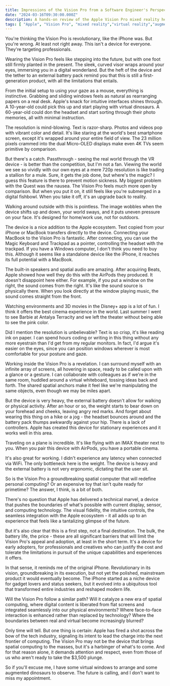 ```yaml
---
title: Impressions of the Vision Pro from a Software Engineer's Perspective
date: "2024-03-16T09:30:00.000Z"
description: A hands-on review of the Apple Vision Pro mixed reality headset from a developer's point of view
tags: [ "Apple", "Vision Pro", "mixed reality","virtual reality","augmented reality","spatial computing"]
---
```


You're thinking the Vision Pro is revolutionary, like the iPhone was. But you're wrong. At least not right away. This isn't a device for everyone. They're targeting professionals.

Wearing the Vision Pro feels like stepping into the future, but with one foot still firmly planted in the present. The sleek, curved visor wraps around your eyes, immersing you in a digital wonderland. But the heft of the device and the tether to an external battery pack remind you that this is still a first-generation product, with all the limitations that entails.

From the initial setup to using your gaze as a mouse, everything is instinctive. Grabbing and sliding windows feels as natural as rearranging papers on a real desk. Apple's knack for intuitive interfaces shines through. A 10-year-old could pick this up and start playing with virtual dinosaurs. A 60-year-old could don the headset and start sorting through their photo memories, all with minimal instruction.

The resolution is mind-blowing. Text is razor-sharp. Photos and videos pop with vibrant color and detail. It's like staring at the world's best smartphone screen, except it's wrapped around your entire field of view. The 23 million pixels crammed into the dual Micro-OLED displays make even 4K TVs seem primitive by comparison.

But there's a catch. Passthrough - seeing the real world through the VR device - is better than the competition, but I'm not a fan. Viewing the world we see so vividly with our own eyes at a mere 720p resolution is like trading a stallion for a mule. Sure, it gets the job done, but where's the magic? I guess this feature is there to prevent motion sickness. My biggest problem with the Quest was the nausea. The Vision Pro feels much more open by comparison. But when you put it on, it still feels like you're submerged in a digital fishbowl. When you take it off, it's an upgrade back to reality.

Walking around outside with this is pointless. The image wobbles when the device shifts up and down, your world sways, and it puts uneven pressure on your face. It's designed for home/work use, not for outdoors.

The device is a nice addition to the Apple ecosystem. Text copied from your iPhone or MacBook transfers directly to the device. Connecting your MacBook to the Vision Pro is fantastic. After connecting, you can use the Magic Keyboard and Trackpad as a pointer, controlling the headset with the trackpad. If you have a Windows computer, I don't think you need to buy this. Although it seems like a standalone device like the iPhone, it reaches its full potential with a MacBook.

The built-in speakers and spatial audio are amazing. After acquiring Beats, Apple showed how well they do this with the AirPods they produced. It doesn't disappoint here either. For example, if you put a window on the right, the sound comes from the right. It's like the sound source is physically there. When you look directly at the window playing music, the sound comes straight from the front.

Watching environments and 3D movies in the Disney+ app is a lot of fun. I think it offers the best cinema experience in the world. Last summer I went to see Barbie at Antalya Terracity and we left the theater without being able to see the pink color.

Did I mention the resolution is unbelievable? Text is so crisp, it's like reading ink on paper. I can spend hours coding or writing in this thing without any more eyestrain than I'd get from my regular monitors. In fact, I'd argue it's easier on the eyes, since you can position windows wherever is most comfortable for your posture and gaze.

Working inside the Vision Pro is a revelation. I can surround myself with an infinite array of screens, all hovering in space, ready to be called upon with a glance or a gesture. I can collaborate with colleagues as if we're in the same room, huddled around a virtual whiteboard, tossing ideas back and forth. The shared spatial anchors make it feel like we're manipulating the same objects, even though we may be miles apart.


But the device is very heavy, the external battery doesn't allow for walking or physical activity. After an hour or so, the weight starts to bear down on your forehead and cheeks, leaving angry red marks. And forget about wearing this thing on a hike or a jog - the headset bounces around and the battery pack thumps awkwardly against your hip.
There is a lack of controllers. Apple has created this device for stationary experiences and it works well in this area.


Traveling on a plane is incredible. It's like flying with an IMAX theater next to you. When you pair this device with AirPods, you have a portable cinema.

It's also great for working. I didn't experience any latency when connected via WiFi. The only bottleneck here is the weight. The device is heavy and the external battery is not very ergonomic, dictating that the user sit.

So is the Vision Pro a groundbreaking spatial computer that will redefine personal computing? Or an expensive toy that isn't quite ready for primetime? The answer, I think, is a bit of both.

There's no question that Apple has delivered a technical marvel, a device that pushes the boundaries of what's possible with current display, sensor, and computing technology. The visual fidelity, the intuitive controls, the seamless integration with the Apple ecosystem - it all adds up to an experience that feels like a tantalizing glimpse of the future.

But it's also clear that this is a first step, not a final destination. The bulk, the battery life, the price - these are all significant barriers that will limit the Vision Pro's appeal and adoption, at least in the short term. It's a device for early adopters, for professionals and creatives who can justify the cost and tolerate the limitations in pursuit of the unique capabilities and experiences it offers.

In that sense, it reminds me of the original iPhone. Revolutionary in its vision, groundbreaking in its execution, but not yet the polished, mainstream product it would eventually become. The iPhone started as a niche device for gadget lovers and status seekers, but it evolved into a ubiquitous tool that transformed entire industries and reshaped modern life.

Will the Vision Pro follow a similar path? Will it catalyze a new era of spatial computing, where digital content is liberated from flat screens and integrated seamlessly into our physical environments? Where face-to-face interaction is enhanced rather than replaced by technology? Where the boundaries between real and virtual become increasingly blurred?

Only time will tell. But one thing is certain: Apple has fired a shot across the bow of the tech industry, signaling its intent to lead the charge into the next frontier of computing. The Vision Pro may not be the device that brings spatial computing to the masses, but it's a harbinger of what's to come. And for that reason alone, it demands attention and respect, even from those of us who aren't ready to take the $3,500 plunge.

So if you'll excuse me, I have some virtual windows to arrange and some augmented dinosaurs to observe. The future is calling, and I don't want to miss my appointment.